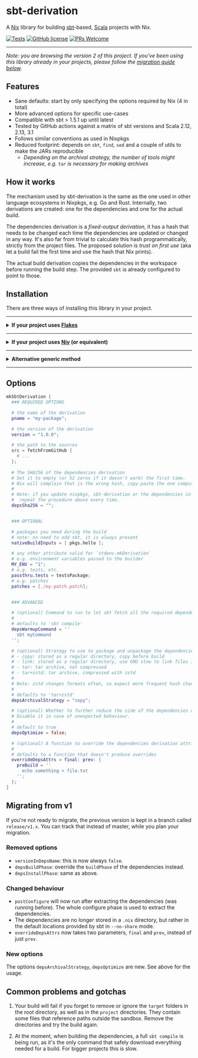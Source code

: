 # sbt-derivation

A [Nix](https://nixos.org/) library for building
[sbt](https://www.scala-sbt.org/)-based, [Scala](https://www.scala-lang.org/)
projects with Nix.

[![Tests](https://github.com/zaninime/sbt-derivation/actions/workflows/tests.yml/badge.svg)](https://github.com/zaninime/sbt-derivation/actions/workflows/tests.yml)
[![GitHub license](https://badgen.net/github/license/zaninime/sbt-derivation)](https://github.com/zaninime/sbt-derivation/blob/master/LICENSE)
[![PRs Welcome](https://img.shields.io/badge/PRs-welcome-brightgreen.svg?style=flat-square)](http://makeapullrequest.com)

---

*Note: you are browsing the version 2 of this project. If you've been using
this library already in your projects, please follow the [migration guide
below](#migration-guide).*

## Features

- Sane defaults: start by only specifying the options required by Nix (4 in total)
- More advanced options for specific use-cases
- Compatible with sbt > 1.5.1 up until latest
- Tested by GitHub actions against a matrix of sbt versions and Scala 2.12, 2.13, 3.1
- Follows similar conventions as used in Nixpkgs
- Reduced footprint: depends on `sbt`, `find`, `sed` and a couple of utils to make the JARs reproducible
  - *Depending on the archival strategy, the number of tools might increase, e.g. `tar` is necessary for making archives*

## How it works

The mechanism used by sbt-derivation is the same as the one used in other
language ecosystems in Nixpkgs, e.g. Go and Rust.
Internally, two derivations are created: one for the dependencies and one for the actual build.

The dependencies derivation is a *fixed-output derivation*, it has a hash that needs to be changed each time the dependencies are updated or changed in any way. It's also far from trivial to calculate this hash programmatically, strictly from the project files. The proposed solution is *trust on first use* (aka let a build fail the first time and use the hash that Nix prints).

The actual build derivation copies the dependencies in the workspace before running the build step. The provided `sbt` is already configured to point to those.

## Installation

There are three ways of installing this library in your project.

---

<details>
  <summary><b>If your project uses <a href="https://nixos.org/manual/nix/unstable/command-ref/new-cli/nix3-flake.html">Flakes</a></b></summary>

  Simply add an input to your Flake pointing to this repository.
  
  ```nix
  {
    description = "My Scala project";

    # you probably have this one already
    inputs.nixpkgs.url = "github:NixOS/nixpkgs";

    # add this line
    inputs.sbt.url = "github:zaninime/sbt-derivation/refactor";
    # recommended for first style of usage documented below, but not necessary
    inputs.sbt.inputs.nixpkgs.follows = "nixpkgs";

    outputs = {
      self,
      nixpkgs,
      sbt,
    }: {
      # first style of usage
      packages.x86_64-linux.my-first-scala-package = sbt.mkSbtDerivation.x86_64-linux {
        pname = "my-scala-package";
        # ...see below for all parameters
      };

      # second style of usage
      packages.x86_64-linux.my-second-scala-package = sbt.lib.mkSbtDerivation {
        # pass your pkgs here
        pkgs = nixpkgs.legacyPackages.x86_64-linux;

        # ...and the rest of the arguments
        pname = "my-scala-package";
      };
    };
  }
  ```
</details>

---

<details>
  <summary><b>If your project uses <a href="https://github.com/nmattia/niv">Niv</a> (or equivalent)</b></summary>

  Add the dependency by using:

  ```sh
  $ niv add zaninime/sbt-derivation
  ```

  Import then the overlay and pass it to your copy of nixpkgs.

  ```nix
  let
    sources = import ./nix/sources.nix;

    sbt-derivation = import "${sources.sbt-derivation}/overlay.nix";
    pkgs = import sources.nixpkgs { overlays = [sbt-derivation]; };
  in
    pkgs.mkSbtDerivation {
      pname = "my-scala-package";
      # ...see below for all parameters
    }
  ```
</details>

---

<details>
  <summary><b>Alternative generic method</b></summary>

  Get a copy of this repository, e.g. via the builtin, and load the overlay.

  ```nix
  let
    repository = builtins.fetchTarball {
      url = "https://github.com/zaninime/sbt-derivation/archive/master.tar.gz";
    };

    sbt-derivation = import "${repository}/overlay.nix";
  in import nixpkgs { overlays = [sbt-derivation]; }
  ```

  Pinning is recommended for reproducibility.
</details>

---

## Options

```nix
mkSbtDerivation {
  ### REQUIRED OPTIONS

  # the name of the derivation
  pname = "my-package";

  # the version of the derivation
  version = "1.0.0";

  # the path to the sources
  src = fetchFromGitHub {
    # ...
  };
  
  # The SHA256 of the dependencies derivation
  # Set it to empty (or 52 zeros if it doesn't work) the first time.
  # Nix will complain that is the wrong hash, copy-paste the one computed by Nix here.
  #
  # Note: if you update nixpkgs, sbt-derivation or the dependencies in your project, the hash will change!
  #  repeat the procedure above every time.
  depsSha256 = "";


  ### OPTIONAL

  # packages you need during the build
  # note: no need to add sbt, it is always present
  nativeBuildInputs = [ pkgs.hello ];

  # any other attribute valid for `stdenv.mkDerivation`
  # e.g. environment variables passed to the builder
  MY_ENV = "1";
  # e.g. tests, etc.
  passthru.tests = testsPackage;
  # e.g. patches
  patches = [./my-patch.patch];


  ### ADVANCED

  # (optional) Command to run to let sbt fetch all the required dependencies for the build.
  #
  # defaults to 'sbt compile'
  depsWarmupCommand = ''
    sbt myCommand
  '';

  # (optional) Strategy to use to package and unpackage the dependencies
  # - copy: stored as a regular directory, copy before build
  # - link: stored as a regular directory, use GNU stow to link files in the build dir
  # - tar: tar archive, not compressed
  # - tar+zstd: tar archive, compressed with zstd
  #
  # Note: zstd changes formats often, so expect more frequent hash changes when you update nixpkgs.
  #
  # defaults to 'tar+zstd'
  depsArchivalStrategy = "copy";

  # (optional) Whether to further reduce the side of the dependencies derivation by removing duplicate files.
  # Disable it in case of unexpected behaviour.
  #
  # default to true
  depsOptimize = false;

  # (optional) A function to override the dependencies derivation attributes
  #
  # defaults to a function that doesn't produce overrides
  overrideDepsAttrs = final: prev: {
    preBuild = ''
      echo something > file.txt
    '';
  };
}
```

## <a name="migration-guide"></a>Migrating from v1

If you're not ready to migrate, the previous version is kept in a branch called `release/v1.x`. You can track that instead of master, while you plan your migration.

### Removed options
- `versionInDepsName`: this is now always `false`.
- `depsBuildPhase`: override the `buildPhase` of the dependencies instead.
- `depsInstallPhase`: same as above.

### Changed behaviour
- `postConfigure` will now run after extracting the dependencies (was running before). The whole configure phase is used to extract the dependencies.
- The dependencies are no longer stored in a `.nix` directory, but rather in the default locations provided by sbt in `--no-share` mode.
- `overrideDepsAttrs` now takes two parameters, `final` and `prev`, instead of just `prev`.

### New options
The options `depsArchivalStrategy`, `depsOptimize` are new. See above for the usage.

## Common problems and gotchas

1. Your build will fail if you forget to remove or ignore the `target` folders in
the root directory, as well as in the `project` directories. They contain some
files that reference paths outside the sandbox. Remove the directories and try
the build again.

2. At the moment, when building the dependencies, a full `sbt compile` is being
run, as it's the only command that safely download everything needed for a
build. For bigger projects this is slow.
